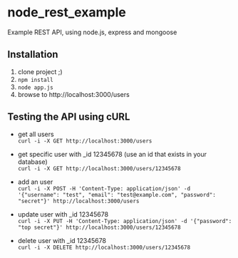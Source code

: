 node_rest_example
=================

Example REST API, using node.js, express and mongoose

## Installation

1. clone project ;)
2. `npm install`
3. `node app.js`
4. browse to http://localhost:3000/users


## Testing the API using cURL

* get all users  
 `curl -i -X GET http://localhost:3000/users`

* get specific user with _id 12345678 (use an id that exists in your database)  
 `curl -i -X GET http://localhost:3000/users/12345678`

* add an user  
`curl -i -X POST -H 'Content-Type: application/json' -d '{"username": "test", "email": "test@example.com", "password": "secret"}' http://localhost:3000/users`

* update user with _id 12345678  
`curl -i -X PUT -H 'Content-Type: application/json' -d '{"password": "top secret"}' http://localhost:3000/users/12345678`

* delete user with _id 12345678  
 `curl -i -X DELETE http://localhost:3000/users/12345678`
